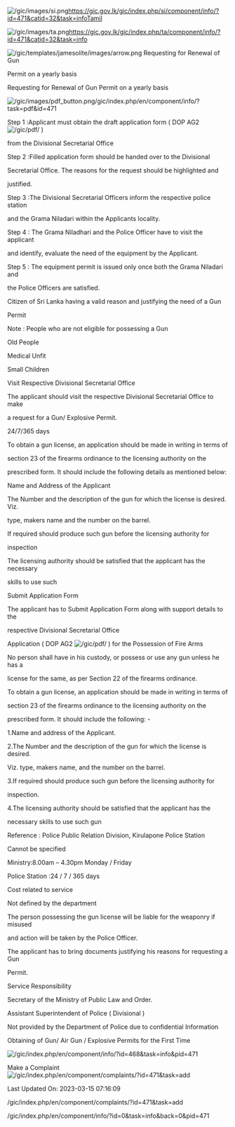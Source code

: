 <!-- Source: https://gic.gov.lk/gic/index.php/en/component/info/?id=471&catid=32&task=info -->

![/gic/images/si.png](/gic/images/si.png)https://gic.gov.lk/gic/index.php/si/component/info/?id=471&catid=32&task=infoTamil

![/gic/images/ta.png](/gic/images/ta.png)https://gic.gov.lk/gic/index.php/ta/component/info/?id=471&catid=32&task=info

![/gic/templates/jamesolite/images/arrow.png](/gic/templates/jamesolite/images/arrow.png) Requesting for Renewal of Gun

Permit on a yearly basis

Requesting for Renewal of Gun Permit on a yearly basis

![/gic/images/pdf_button.png](/gic/images/pdf_button.png)/gic/index.php/en/component/info/?task=pdf&id=471

Step 1 :Applicant must obtain the draft application form ( DOP AG2 ![/gic/pdf/](/gic/pdf/) )

from the Divisional Secretarial Office

Step 2 :Filled application form should be handed over to the Divisional

Secretarial Office. The reasons for the request should be highlighted and

justified.

Step 3 :The Divisional Secretarial Officers inform the respective police station

and the Grama Niladari within the Applicants locality.

Step 4 : The Grama Niladhari and the Police Officer have to visit the applicant

and identify, evaluate the need of the equipment by the Applicant.

Step 5 : The equipment permit is issued only once both the Grama Niladari and

the Police Officers are satisfied.

Citizen of Sri Lanka having a valid reason and justifying the need of a Gun

Permit

Note : People who are not eligible for possessing a Gun

Old People

Medical Unfit

Small Children

Visit Respective Divisional Secretarial Office

The applicant should visit the respective Divisional Secretarial Office to make

a request for a Gun/ Explosive Permit.

24/7/365 days

To obtain a gun license, an application should be made in writing in terms of

section 23 of the firearms ordinance to the licensing authority on the

prescribed form. It should include the following details as mentioned below:

Name and Address of the Applicant

The Number and the description of the gun for which the license is desired. Viz.

type, makers name and the number on the barrel.

If required should produce such gun before the licensing authority for

inspection

The licensing authority should be satisfied that the applicant has the necessary

skills to use such

Submit Application Form

The applicant has to Submit Application Form along with support details to the

respective Divisional Secretarial Office

Application ( DOP AG2 ![/gic/pdf/](/gic/pdf/) ) for the Possession of Fire Arms

No person shall have in his custody, or possess or use any gun unless he has a

license for the same, as per Section 22 of the firearms ordinance.

To obtain a gun license, an application should be made in writing in terms of

section 23 of the firearms ordinance to the licensing authority on the

prescribed form. It should include the following: -

1.Name and address of the Applicant.

2.The Number and the description of the gun for which the license is desired.

Viz. type, makers name, and the number on the barrel.

3.If required should produce such gun before the licensing authority for

inspection.

4.The licensing authority should be satisfied that the applicant has the

necessary skills to use such gun

Reference : Police Public Relation Division, Kirulapone Police Station

Cannot be specified

Ministry:8.00am – 4.30pm Monday / Friday

Police Station :24 / 7 / 365 days

Cost related to service

Not defined by the department

The person possessing the gun license will be liable for the weaponry if misused

and action will be taken by the Police Officer.

The applicant has to bring documents justifying his reasons for requesting a Gun

Permit.

Service Responsibility

Secretary of the Ministry of Public Law and Order.

Assistant Superintendent of Police ( Divisional )

Not provided by the Department of Police due to confidential Information

Obtaining of Gun/ Air Gun / Explosive Permits for the First Time

![/gic/index.php/en/component/info/?id=468&task=info&pid=471](/gic/index.php/en/component/info/?id=468&task=info&pid=471)

Make a Complaint ![/gic/index.php/en/component/complaints/?id=471&task=add](/gic/index.php/en/component/complaints/?id=471&task=add)

Last Updated On: 2023-03-15 07:16:09

/gic/index.php/en/component/complaints/?id=471&task=add

/gic/index.php/en/component/info/?id=0&task=info&back=0&pid=471